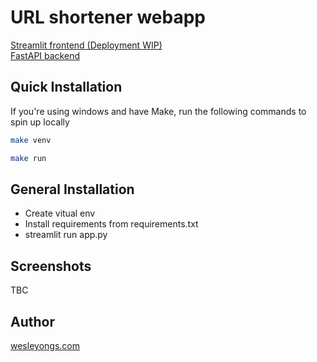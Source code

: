 # URL shortener webapp

[Streamlit frontend (Deployment WIP)](https:wesleyongs.com) \
[FastAPI backend](http://ec2-13-212-176-7.ap-southeast-1.compute.amazonaws.com/docs)

## Quick Installation

If you're using windows and have Make, run the following commands to spin up locally
```bash
make venv
```
```bash
make run
```

## General Installation

- Create vitual env
- Install requirements from requirements.txt
- streamlit run app.py

## Screenshots
TBC

## Author
[wesleyongs.com](https:wesleyongs.com)